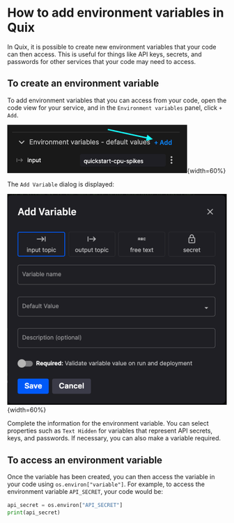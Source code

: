 # How to add environment variables in Quix

In Quix, it is possible to create new environment variables that your code can then access. This is useful for things like API keys, secrets, and passwords for other services that your code may need to access.

## To create an environment variable

To add environment variables that you can access from your code, open the code view for your service, and in the `Environment variables` panel, click `+ Add`. 

![Add environment variable](../images/env-variables/add-env-var.png){width=60%}

The `Add Variable` dialog is displayed:

![Add variable dialog](../images/env-variables/add-env-var-dialog.png){width=60%}

Complete the information for the environment variable. You can select properties such as `Text Hidden` for variables that represent API secrets, keys, and passwords. If necessary, you can also make a variable required.

## To access an environment variable

Once the variable has been created, you can then access the variable in your code using `os.environ["variable"]`. For example, to access the environment variable `API_SECRET`, your code would be:

```python
api_secret = os.environ["API_SECRET"]
print(api_secret)
```



